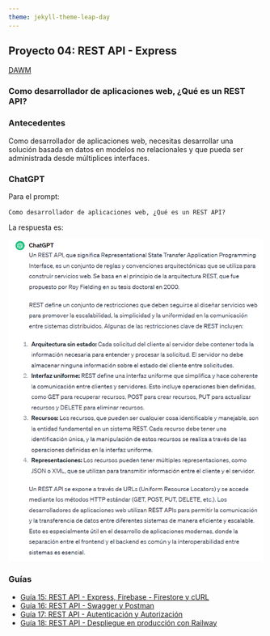 ```yaml
---
theme: jekyll-theme-leap-day
---
```


## Proyecto 04: REST API - Express

[DAWM](/DAWM/)

### Como desarrollador de aplicaciones web, ¿Qué es un REST API?

### Antecedentes

Como desarrollador de aplicaciones web, necesitas desarrollar una solución basada en datos en modelos no relacionales y que pueda ser administrada desde múltiplices interfaces.

### ChatGPT

Para el prompt: 

```
Como desarrollador de aplicaciones web, ¿Qué es un REST API? 
```
La respuesta es:

![respuesta](archivos/proyecto04-pregunta.png)

### Guías

* [Guía 15: REST API - Express, Firebase - Firestore y cURL](/DAWM/guias/2024/guia15)
* [Guía 16: REST API - Swagger y Postman](/DAWM/guias/2024/guia16)
* [Guía 17: REST API - Autenticación y Autorización](/DAWM/guias/2023/guia17)
* [Guía 18: REST API - Despliegue en producción con Railway](/DAWM/guias/2023/guia18)